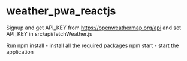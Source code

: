# weather_pwa_reactjs
Signup and get API_KEY from https://openweathermap.org/api
and set API_KEY in src/api/fetchWeather.js

Run
npm install - install all the required packages
npm start - start the application


